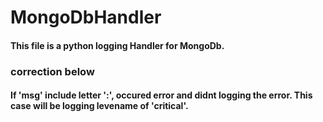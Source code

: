 # MongoDbHandler
#### This file is a python logging Handler for MongoDb.

### correction below
#### If 'msg' include letter ':',  occured error and didnt logging the error. This case will be logging levename of 'critical'.
